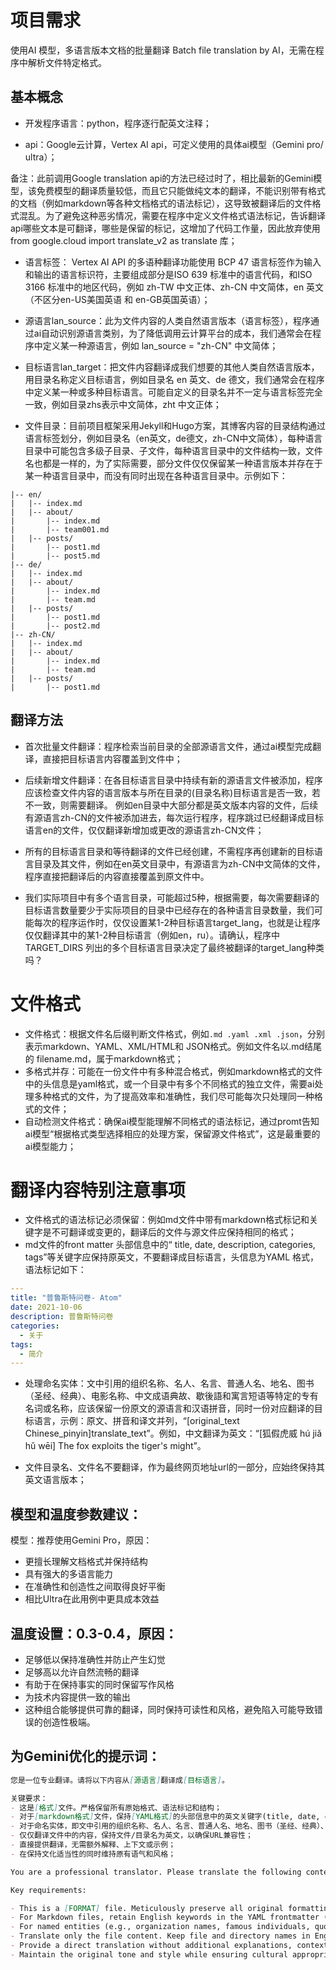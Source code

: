 # 项目需求

使用AI 模型，多语言版本文档的批量翻译 Batch file translation by AI，无需在程序中解析文件特定格式。


## 基本概念

- 开发程序语言：python，程序逐行配英文注释；

- api：Google云计算，Vertex AI api，可定义使用的具体ai模型（Gemini pro/ ultra）；

备注：此前调用Google translation api的方法已经过时了，相比最新的Gemini模型，该免费模型的翻译质量较低，而且它只能做纯文本的翻译，不能识别带有格式的文档（例如markdown等各种文档格式的语法标记），这导致被翻译后的文件格式混乱。为了避免这种恶劣情况，需要在程序中定义文件格式语法标记，告诉翻译api哪些文本是可翻译，哪些是保留的标记，这增加了代码工作量，因此放弃使用 from google.cloud import translate_v2 as translate 库；

- 语言标签： Vertex AI API 的多语种翻译功能使用 BCP 47 语言标签作为输入和输出的语言标识符，主要组成部分是ISO 639 标准中的语言代码，和ISO 3166 标准中的地区代码，例如 zh-TW 中文正体、zh-CN 中文简体，en 英文（不区分en-US美国英语 和 en-GB英国英语）；

- 源语言lan_source：此为文件内容的人类自然语言版本（语言标签），程序通过ai自动识别源语言类别，为了降低调用云计算平台的成本，我们通常会在程序中定义某一种源语言，例如 lan_source = "zh-CN" 中文简体；

- 目标语言lan_target：把文件内容翻译成我们想要的其他人类自然语言版本，用目录名称定义目标语言，例如目录名 en 英文、de 德文，我们通常会在程序中定义某一种或多种目标语言。可能自定义的目录名并不一定与语言标签完全一致，例如目录zhs表示中文简体，zht 中文正体；

- 文件目录：目前项目框架采用Jekyll和Hugo方案，其博客内容的目录结构通过语言标签划分，例如目录名（en英文，de德文，zh-CN中文简体），每种语言目录中可能包含多级子目录、子文件，每种语言目录中的文件结构一致，文件名也都是一样的，为了实际需要，部分文件仅仅保留某一种语言版本并存在于某一种语言目录中，而没有同时出现在各种语言目录中。示例如下：

```plaintext 
|-- en/
|   |-- index.md
|   |-- about/
|       |-- index.md
|       |-- team001.md
|   |-- posts/
|       |-- post1.md
|       |-- post5.md
|-- de/
|   |-- index.md
|   |-- about/
|       |-- index.md
|       |-- team.md
|   |-- posts/
|       |-- post1.md
|       |-- post2.md
|-- zh-CN/
|   |-- index.md
|   |-- about/
|       |-- index.md
|       |-- team.md
|   |-- posts/
|       |-- post1.md
```

## 翻译方法
- 首次批量文件翻译：程序检索当前目录的全部源语言文件，通过ai模型完成翻译，直接把目标语言内容覆盖到文件中；

- 后续新增文件翻译：在各目标语言目录中持续有新的源语言文件被添加，程序应该检查文件内容的语言版本与所在目录的(目录名称)目标语言是否一致，若不一致，则需要翻译。
例如en目录中大部分都是英文版本内容的文件，后续有源语言zh-CN的文件被添加进去，每次运行程序，程序跳过已经翻译成目标语言en的文件，仅仅翻译新增加或更改的源语言zh-CN文件；

- 所有的目标语言目录和等待翻译的文件已经创建，不需程序再创建新的目标语言目录及其文件，例如在en英文目录中，有源语言为zh-CN中文简体的文件，程序直接把翻译后的内容直接覆盖到原文件中。

- 我们实际项目中有多个语言目录，可能超过5种，根据需要，每次需要翻译的目标语言数量要少于实际项目的目录中已经存在的各种语言目录数量，我们可能每次的程序运作时，仅仅设置某1-2种目标语言target_lang，也就是让程序仅仅翻译其中的某1-2种目标语言（例如en，ru）。请确认，程序中TARGET_DIRS 列出的多个目标语言目录决定了最终被翻译的target_lang种类吗？
  


# 文件格式
- 文件格式：根据文件名后缀判断文件格式，例如`.md .yaml .xml .json`，分别表示markdown、YAML、XML/HTML和 JSON格式。例如文件名以.md结尾的 filename.md，属于markdown格式；
- 多格式并存：可能在一份文件中有多种混合格式，例如markdown格式的文件中的头信息是yaml格式，或一个目录中有多个不同格式的独立文件，需要ai处理多种格式的文件，为了提高效率和准确性，我们尽可能每次只处理同一种格式的文件；
- 自动检测文件格式：确保ai模型能理解不同格式的语法标记，通过promt告知ai模型“根据格式类型选择相应的处理方案，保留源文件格式”，这是最重要的ai模型能力；


# 翻译内容特别注意事项
- 文件格式的语法标记必须保留：例如md文件中带有markdown格式标记和关键字是不可翻译或变更的，翻译后的文件与源文件应保持相同的格式；
- md文件的front matter 头部信息中的“ title, date, description, categories, tags”等关键字应保持原英文，不要翻译成目标语言，头信息为YAML 格式，语法标记如下：

```yaml
---
title: "普鲁斯特问卷- Atom"
date: 2021-10-06
description: 普鲁斯特问卷
categories:
  - 关于
tags:
  - 简介
---
```

- 处理命名实体：文中引用的组织名称、名人、名言、普通人名、地名、图书（圣经、经典）、电影名称、中文成语典故、歇後語和寓言短语等特定的专有名词或名称，应该保留一份原文的源语言和汉语拼音，同时一份对应翻译的目标语言，示例：原文、拼音和译文并列，“[original_text Chinese_pinyin]translate_text”。例如，中文翻译为英文：“[狐假虎威 hú jiǎ hǔ wēi] The fox exploits the tiger's might”。

- 文件目录名、文件名不要翻译，作为最终网页地址url的一部分，应始终保持其英文语言版本；



## 模型和温度参数建议：

模型：推荐使用Gemini Pro，原因：

- 更擅长理解文档格式并保持结构
- 具有强大的多语言能力
- 在准确性和创造性之间取得良好平衡
- 相比Ultra在此用例中更具成本效益

## 温度设置：0.3-0.4，原因：

- 足够低以保持准确性并防止产生幻觉
- 足够高以允许自然流畅的翻译
- 有助于在保持事实的同时保留写作风格
- 为技术内容提供一致的输出
- 这种组合能够提供可靠的翻译，同时保持可读性和风格，避免陷入可能导致错误的创造性极端。



## 为Gemini优化的提示词：

```md
您是一位专业翻译。请将以下内容从[源语言]翻译成[目标语言]。

关键要求：
- 这是[格式]文件。严格保留所有原始格式、语法标记和结构；
- 对于[markdown格式]文件，保持[YAML格式]的头部信息中的英文关键字(title, date, description, categories, tags等)；
- 对于命名实体，即文中引用的组织名称、名人、名言、普通人名、地名、图书（圣经、经典）、电影名称、中文成语典故、歇後語和寓言短语等特定的专有名词或名称，应该保留一份原文的源语言、汉语拼音或罗马拼音，同时一份对应翻译的目标语言，使用格式："[原文 汉语拼音] 译文"；
- 仅仅翻译文件中的内容，保持文件/目录名为英文，以确保URL兼容性；
- 直接提供翻译，无需额外解释、上下文或示例；
- 在保持文化适当性的同时维持原有语气和风格；
```

```md
You are a professional translator. Please translate the following content from [SOURCE_LANGUAGE] to [TARGET_LANGUAGE].

Key requirements:

- This is a [FORMAT] file. Meticulously preserve all original formatting, syntax markers, and structure.
- For Markdown files, retain English keywords in the YAML frontmatter (e.g., title, date, description, categories, tags).
- For named entities (e.g., organization names, famous individuals, quotations, personal names, place names, books [including the Bible and classics], movie titles, Chinese idioms, proverbs, allegorical phrases, or any proper nouns), retain the original source language text and its Pinyin or Romanization alongside the target language translation using the format: "[Original Text Pinyin/Romanization] Translated Text".
- Translate only the file content. Keep file and directory names in English for URL compatibility.
- Provide a direct translation without additional explanations, context, or examples.
- Maintain the original tone and style while ensuring cultural appropriateness.


```


